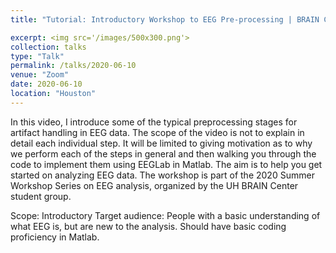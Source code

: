 ```yaml
---
title: "Tutorial: Introductory Workshop to EEG Pre-processing | BRAIN Center | Basic Overview with Code | EEGLab"

excerpt: <img src='/images/500x300.png'>
collection: talks
type: "Talk"
permalink: /talks/2020-06-10
venue: "Zoom"
date: 2020-06-10
location: "Houston"
---
```


In this video, I introduce some of the typical preprocessing stages for artifact handling in EEG data. The scope of the video is not to explain in detail each individual step. It will be limited to giving motivation as to why we perform each of the steps in general and then walking you through the code to implement them using EEGLab in Matlab. The aim is to help you get started on analyzing EEG data. The workshop is part of the 2020 Summer Workshop Series on EEG analysis, organized by the UH BRAIN Center student group. 

Scope: Introductory
Target audience: People with a basic understanding of what EEG is, but are new to the analysis. Should have basic coding proficiency in Matlab.
